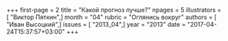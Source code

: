+++
first-page = 2
title = "Какой прогноз лучше?"
npages = 5
illustrators = [ "Виктор Пяткин",]
month = "04"
rubric = "Оглянись вокруг"
authors = [ "Иван Высоцкий",]
issues = [ "2013_04",]
year = "2013"
date = "2017-04-24T15:37:57+03:00"
+++

